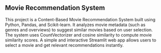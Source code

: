 ## Movie Recommendation System

This project is a Content-Based Movie Recommendation System built using Python, Pandas, and Scikit-learn. 
It analyzes movie metadata (such as genres and overviews) to suggest similar movies based on user selection. 
The system uses CountVectorizer and cosine similarity to compute movie similarity scores. 
A simple and interactive Streamlit web app allows users to select a movie and get relevant recommendations instantly.
